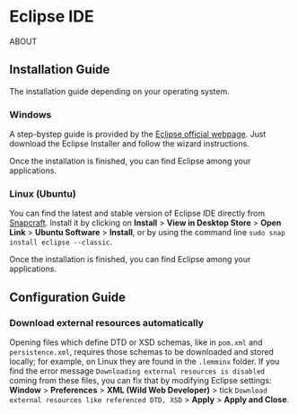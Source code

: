 
# Eclipse IDE

ABOUT

## Installation Guide

The installation guide depending on your operating system.

### Windows

A step-bystep guide is provided by the [Eclipse official webpage](https://www.eclipse.org/downloads/packages/installer "Install Eclipse on Windows"). Just download the Eclipse Installer and follow the wizard instructions.<br>

Once the installation is finished, you can find Eclipse among your applications.

### Linux (Ubuntu)

You can find the latest and stable version of Eclipse IDE directly from [Snapcraft](https://snapcraft.io/eclipse "Install Eclipse on Linux"). Install it by clicking on **Install** > **View in Desktop Store** > **Open Link** > **Ubuntu Software** > **Install**, or by using the command line `sudo snap install eclipse --classic`.<br>

Once the installation is finished, you can find Eclipse among your applications.

## Configuration Guide

### Download external resources automatically

Opening files which define DTD or XSD schemas, like in `pom.xml` and `persistence.xml`, requires those schemas to be downloaded and stored locally; for example, on Linux they are found in the `.lemminx` folder. If you find the error message `Downloading external resources is disabled` coming from these files, you can fix that by modifying Eclipse settings: **Window** > **Preferences** > **XML (Wild Web Developer)** > tick `Download external resources like referenced DTD, XSD` > **Apply** > **Apply and Close**.
